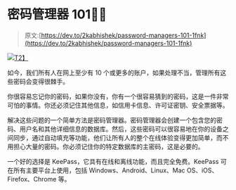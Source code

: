 # 密码管理器 101🔑🌐

> 原文:[https://dev.to/2kabhishek/password-managers-101-1fnk](https://dev.to/2kabhishek/password-managers-101-1fnk)

[![](../Images/0e27334473ff4b087139cbff285a2102.png)T2】](https://lh3.googleusercontent.com/-go__N4r3eHo/XZSC5QNxplI/AAAAAAAALVY/Kin_KfXuabM_CF9ogKMKhirhNbgKAfLDACLcBGAsYHQ/s1600/1570013904259101-0.png)

如今，我们所有人在网上至少有 10 个或更多的账户，如果处理不当，管理所有这些密码会变得很棘手。

你很容易忘记你的密码，如果你没有，你有一个很容易猜到的密码，这是一件非常可怕的事情。你还必须记住其他信息，如信用卡信息、许可证密钥、安全票据等。

解决这些问题的一个简单方法是密码管理器。密码管理器会创建一个包含您的密码、用户名和其他详细信息的数据库。然后，这些密码可以很容易地在你的设备之间同步，通过自动填充等功能，他们让所有人的整个在线体验变得更加简单，而不用担心大量的密码。你必须记住你的特定数据库的主密码，这是必要的。

一个好的选择是 KeePass，它具有在线和离线功能，而且完全免费。KeePass 可在所有主要平台上使用，包括 Windows、Android、Linux、Mac OS、iOS、Firefox、Chrome 等。
